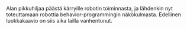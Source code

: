 Alan pikkuhiljaa päästä kärryille robotin toiminnasta, ja lähdenkin nyt toteuttamaan robottia behavior-programmingin näkökulmasta. Edellinen luokkakaavio on siis aika lailla vanhentunut.


